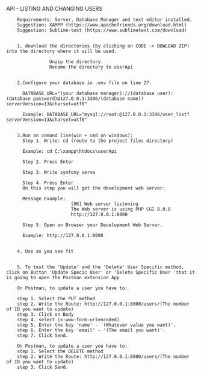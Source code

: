  API - LISTING AND CHANGING USERS
        
        Requirements: Server, Database Manager and text editor installed.
        Suggestion: XAMPP (https://www.apachefriends.org/download.html)
        Suggestion: Sublime-text (https://www.sublimetext.com/download)


        1. download the directories (by clicking on CODE -> DOWLOAD ZIP) into the directory where it will be used.

                    Unzip the directory.
                    Rename the directory to userApi                    
                   

        2.Configure your database in .env file on line 27:
        
          DATABASE_URL="(your database manager)://(database user):(database password)@127.0.0.1:3306/(database name)?serverVersion=13&charset=utf8"

          Example: DATABASE_URL="mysql://root:@127.0.0.1:3306/user_list?serverVersion=13&charset=utf8"
          
          
        3.Run on comand line(win + cmd on windows):
          Step 1. Write: cd (route to the project files directory)
         
          Example: cd C:\xampp\htdocs\userApi
          
          Step 2. Press Enter
          
          Step 3. Write symfony serve
          
          Step 4. Press Enter
          On this step you will get the development web server:
          
          Message Example:  
                            [OK] Web server listening                                                                                              
                            The Web server is using PHP CGI 8.0.8                                                                             
                            http://127.0.0.1:8000     
          
          Step 5. Open on Browser your Development Web Server.
          
          Example: http://127.0.0.1:8000     
          

        4. Use as you see fit
        
        
        5. To test the 'Update' and the 'Delete' User Specific method, click on Button 'Update Specic User' or 'Delete Specific User 'that it is going to open the Postman extension App  
         
        On Postman, to update a user you have to:
        
        step 1. Select the PUT method
        step 2. Write the Route: http://127.0.0.1:8000/users/(The number of ID you want to update)
        step 3. Click on Body
        step 4. select (x-www-form-urlencoded)
        step 5. Enter the key 'name' - '(Whatever value you want)'. 
        step 6. Enter the key 'email' - '(The email you want)'.
        step 7. Click Send.
        
        On Postman, to update a user you have to:
        step 1. Select the DELETE method
        step 2. Write the Route: http://127.0.0.1:8000/users/(The number of ID you want to update)
        step 3. Click Send.
